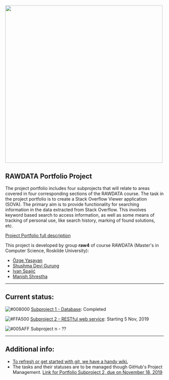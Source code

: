 # <img src="https://ruc.dk/sites/default/files/2017-05/ruc_logo_download_en.png" width=500px>


## RAWDATA Portfolio Project

The project portfolio includes four subprojects that will relate to areas covered in four corresponding sections of the RAWDATA course. The task in the project portfolio is to create a Stack Overflow Viewer application (SOVA). The primary aim is to provide functionality for searching information in the data extracted from Stack Overflow. This involves keyword based search to access information, as well as some means of tracking of personal use, like search history, marking of found solutions, etc. 

[Project Portfolio full description](RAWDATA-ProjectPortfolio.pdf)

This project is developed by group **raw4** of course RAWDATA (Master's in Computer Science, Roskilde University):
- [Özge Yaşayan](https://github.com/ozgey99)
- [Shushma Devi Gurung](https://github.com/shus0001)
- [Ivan Spajić](https://github.com/ivanspajic)
- [Manish Shrestha](https://github.com/shrestaz)

----

## Current status:
![#008000](https://placehold.it/15/008000/000000?text=+) [Subproject 1 - Database](https://github.com/ivanspajic/SOVA/tree/master/Subproject1): Completed

![#FFA500](https://placehold.it/15/FFA500/000000?text=+) [Subproject 2 - RESTful web service](https://github.com/ivanspajic/SOVA/tree/master/Subproject2): Starting 5 Nov, 2019

![#005AFF](https://placehold.it/15/005AFF/000000?text=+) Subproject n - ??

----

## Additional info:
- [To refresh or get started with git, we have a handy wiki.](https://github.com/ivanspajic/SOVA/wiki)
- The tasks and their statuses are to be managed though GitHub's Project Management. [Link for Portfolio Subproject 2, due on November 18, 2019](https://github.com/ivanspajic/SOVA/projects/2)
